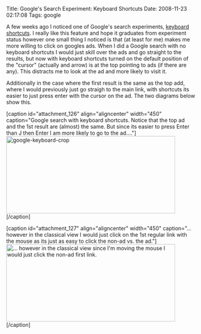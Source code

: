 Title: Google's Search Experiment: Keyboard Shortcuts
Date: 2008-11-23 02:17:08
Tags: google

A few weeks ago I noticed one of Google's search experiments, <a href="http://www.google.com/experimental/#BetaShortcuts">keyboard shortcuts</a>. I really like this feature and hope it graduates from experiment status however one small thing I noticed is that (at least for me) makes me more willing to click on googles ads. When I did a Google search with no keyboard shortcuts I would just skill over the ads and go straight to the results, but now with keyboard shortcuts turned on the default position of the "cursor" (actually and arrow) is at the top pointing to ads (if there are any). This distracts me to look at the ad and more likely to visit it.

Additionally in the case where the first result is the same as the top add, where I would previously just go straigh to the main link, with shortcuts its easier to just press enter with the cursor on the ad. The two diagrams below show this.

[caption id="attachment_126" align="aligncenter" width="450" caption="Google search with keyboard shortcuts. Notice that the top ad and the 1st result are (almost) the same. But since its easier to press Enter than J then Enter I am more likely to go to the ad...."]<a href="/blog/attachments/2008/11/google-keyboard-crop.png"><img class="size-full wp-image-126" title="google-keyboard-crop" src="/blog/attachments/2008/11/google-keyboard-crop.png" alt="google-keyboard-crop" width="450" height="206" /></a>[/caption]

<p style="text-align:center;">

[caption id="attachment_127" align="aligncenter" width="450" caption="... however in the classical view I would just click on the 1st regular link with the mouse as its just as easy to click the non-ad vs. the ad."]<a href="/blog/attachments/2008/11/google-normal-crop.png"><img class="size-full wp-image-127" title="google-normal-crop" src="/blog/attachments/2008/11/google-normal-crop.png" alt="... however in the classical view since I'm moving the mouse I would just click the non-ad first link." width="450" height="206" /></a>[/caption]